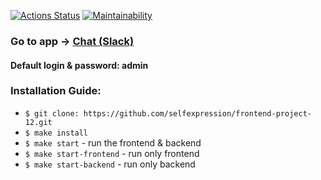 
[![Actions Status](https://github.com/selfexpression/frontend-project-12/workflows/hexlet-check/badge.svg)](https://github.com/selfexpression/frontend-project-12/actions)
[![Maintainability](https://api.codeclimate.com/v1/badges/fa228a8a3662a9073aae/maintainability)](https://codeclimate.com/github/selfexpression/frontend-project-12/maintainability)

### Go to app -> [Chat (Slack)](https://frontend-project-12-production-4496.up.railway.app/)
#### Default login & password: admin

### Installation Guide:

* ```$ git clone: https://github.com/selfexpression/frontend-project-12.git```
* ```$ make install```
* ```$ make start``` - run the frontend & backend
* ```$ make start-frontend``` - run only frontend
* ```$ make start-backend``` - run only backend
